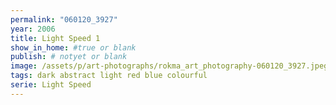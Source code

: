 ```yaml
---
permalink: "060120_3927"
year: 2006
title: Light Speed 1
show_in_home: #true or blank
publish: # notyet or blank
image: /assets/p/art-photographs/rokma_art_photography-060120_3927.jpeg
tags: dark abstract light red blue colourful
serie: Light Speed
---
```

